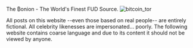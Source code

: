 The ₿onion - The World's Finest FUD Source.
![bitcoin_tor](https://user-images.githubusercontent.com/114272990/192126892-677225a9-ac5d-4ab2-bad3-b5c40c8dae40.png)

All posts on this website --even those based on real people-- are entirely fictional. All celebrity likenesses are impersonated... poorly. The following website contains coarse language and due to its content it should not be viewed by anyone.
